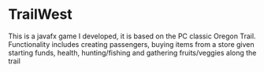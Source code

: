 # TrailWest
This is a javafx game I developed, it is based on the PC classic Oregon Trail. Functionality includes creating passengers, buying items from a store given starting funds, health, hunting/fishing and gathering fruits/veggies along the trail
